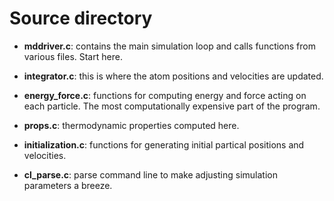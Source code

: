 # Source directory

- **mddriver.c**: contains the main simulation loop and calls functions from various files. Start here.

- **integrator.c**: this is where the atom positions and velocities are updated.

- **energy_force.c**: functions for computing energy and force acting on each particle. The most computationally expensive part of the program.

- **props.c**: thermodynamic properties computed here.

- **initialization.c**: functions for generating initial partical positions and velocities.

- **cl_parse.c**: parse command line to make adjusting simulation parameters a breeze.